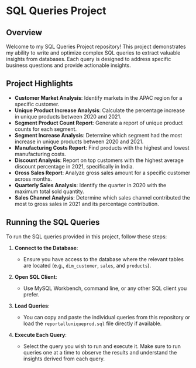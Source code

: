 # SQL Queries Project

## Overview

Welcome to my SQL Queries Project repository! This project demonstrates my ability to write and optimize complex SQL queries to extract valuable insights from databases. Each query is designed to address specific business questions and provide actionable insights.

## Project Highlights

- **Customer Market Analysis**: Identify markets in the APAC region for a specific customer.
- **Unique Product Increase Analysis**: Calculate the percentage increase in unique products between 2020 and 2021.
- **Segment Product Count Report**: Generate a report of unique product counts for each segment.
- **Segment Increase Analysis**: Determine which segment had the most increase in unique products between 2020 and 2021.
- **Manufacturing Costs Report**: Find products with the highest and lowest manufacturing costs.
- **Discount Analysis**: Report on top customers with the highest average discount percentage in 2021, specifically in India.
- **Gross Sales Report**: Analyze gross sales amount for a specific customer across months.
- **Quarterly Sales Analysis**: Identify the quarter in 2020 with the maximum total sold quantity.
- **Sales Channel Analysis**: Determine which sales channel contributed the most to gross sales in 2021 and its percentage contribution.


## Running the SQL Queries

To run the SQL queries provided in this project, follow these steps:

1. **Connect to the Database**: 
   - Ensure you have access to the database where the relevant tables are located (e.g., `dim_customer`, `sales`, and `products`).

2. **Open SQL Client**:
   - Use MySQL Workbench, command line, or any other SQL client you prefer.

3. **Load Queries**:
   - You can copy and paste the individual queries from this repository or load the `reportalluniqueprod.sql` file directly if available.

4. **Execute Each Query**:
   - Select the query you wish to run and execute it. Make sure to run queries one at a time to observe the results and understand the insights derived from each query.
